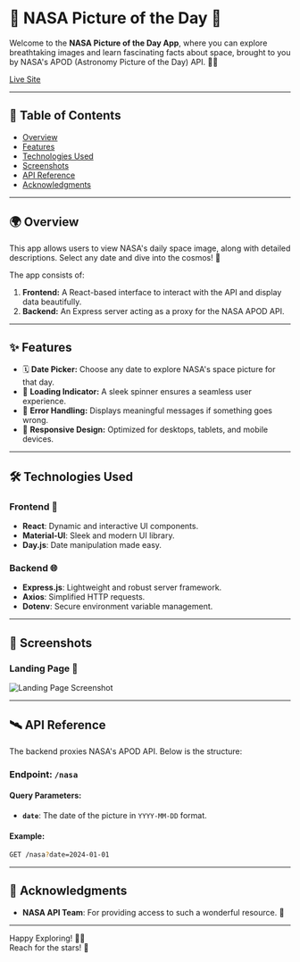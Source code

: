 # 🌌 NASA Picture of the Day 🌠

Welcome to the **NASA Picture of the Day App**, where you can explore breathtaking images and learn fascinating facts about space, brought to you by NASA's APOD (Astronomy Picture of the Day) API. 🚀✨

[Live Site](https://full-stack-nasa-best-pic.vercel.app/)

---

## 📖 Table of Contents

- [Overview](#-overview)
- [Features](#-features)
- [Technologies Used](#️-technologies-used)
- [Screenshots](#-screenshots)
- [API Reference](#️-api-reference)
- [Acknowledgments](#-acknowledgments)

---

## 🌍 Overview
This app allows users to view NASA's daily space image, along with detailed descriptions. Select any date and dive into the cosmos! 🌠

The app consists of:
1. **Frontend:** A React-based interface to interact with the API and display data beautifully.
2. **Backend:** An Express server acting as a proxy for the NASA APOD API.

---

## ✨ Features
- 🗓️ **Date Picker:** Choose any date to explore NASA's space picture for that day.
- 🔄 **Loading Indicator:** A sleek spinner ensures a seamless user experience.
- 🚨 **Error Handling:** Displays meaningful messages if something goes wrong.
- 🎨 **Responsive Design:** Optimized for desktops, tablets, and mobile devices.

---

## 🛠️ Technologies Used

### Frontend 🌟
- **React**: Dynamic and interactive UI components.
- **Material-UI**: Sleek and modern UI library.
- **Day.js**: Date manipulation made easy.

### Backend 🌐
- **Express.js**: Lightweight and robust server framework.
- **Axios**: Simplified HTTP requests.
- **Dotenv**: Secure environment variable management.

---

## 📸 Screenshots
### Landing Page 🌌
![Landing Page Screenshot](./Demo/DemoImg.png)

---

## 🛰️ API Reference

The backend proxies NASA's APOD API. Below is the structure:

### Endpoint: `/nasa`
#### Query Parameters:
- **`date`**: The date of the picture in `YYYY-MM-DD` format.

#### Example:
```bash
GET /nasa?date=2024-01-01
```

---

## 🌠 Acknowledgments
- **NASA API Team**: For providing access to such a wonderful resource. 🚀

---

Happy Exploring! 🚀✨  
Reach for the stars! 🌌